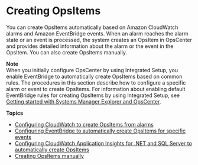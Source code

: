 # Creating OpsItems<a name="OpsCenter-creating-OpsItems"></a>

You can create OpsItems automatically based on Amazon CloudWatch alarms and Amazon EventBridge events\. When an alarm reaches the alarm state or an event is processed, the system creates an OpsItem in OpsCenter and provides detailed information about the alarm or the event in the OpsItem\. You can also create OpsItems manually\.

**Note**  
When you initially configure OpsCenter by using Integrated Setup, you enable EventBridge to automatically create OpsItems based on common rules\. The procedures in this section describe how to configure a specific alarm or event to create OpsItems\. For information about enabling default EventBridge rules for creating OpsItems by using Integrated Setup, see [Getting started with Systems Manager Explorer and OpsCenter](Explorer-setup.md)\.

**Topics**
+ [Configuring CloudWatch to create OpsItems from alarms](OpsCenter-create-OpsItems-from-CloudWatch-Alarms.md)
+ [Configuring EventBridge to automatically create OpsItems for specific events](OpsCenter-automatically-create-OpsItems-2.md)
+ [Configuring CloudWatch Application Insights for \.NET and SQL Server to automatically create OpsItems](OpsCenter-getting-started-user-CloudWatch-Application-Insights.md)
+ [Creating OpsItems manually](OpsCenter-manually-create-OpsItems.md)